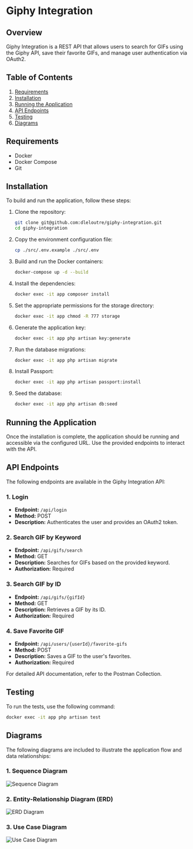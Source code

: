 # Giphy Integration

## Overview
Giphy Integration is a REST API that allows users to search for GIFs using the Giphy API, save their favorite GIFs, and manage user authentication via OAuth2.

## Table of Contents
1. [Requirements](#requirements)
2. [Installation](#installation)
3. [Running the Application](#running-the-application)
4. [API Endpoints](#api-endpoints)
5. [Testing](#testing)
6. [Diagrams](#diagrams)

## Requirements
- Docker
- Docker Compose
- Git

## Installation
To build and run the application, follow these steps:

1. Clone the repository:
    ```sh
    git clone git@github.com:dleloutre/giphy-integration.git
    cd giphy-integration
    ```

2. Copy the environment configuration file:
    ```sh
    cp ./src/.env.example ./src/.env
    ```

3. Build and run the Docker containers:
    ```sh
    docker-compose up -d --build
    ```

4. Install the dependencies:
    ```sh
    docker exec -it app composer install
    ```

5. Set the appropriate permissions for the storage directory:
    ```sh
    docker exec -it app chmod -R 777 storage
    ```

6. Generate the application key:
    ```sh
    docker exec -it app php artisan key:generate
    ```

7. Run the database migrations:
    ```sh
    docker exec -it app php artisan migrate
    ```

8. Install Passport:
    ```sh
    docker exec -it app php artisan passport:install
    ```

9. Seed the database:
    ```sh
    docker exec -it app php artisan db:seed
    ```

## Running the Application
Once the installation is complete, the application should be running and accessible via the configured URL. Use the provided endpoints to interact with the API.

## API Endpoints
The following endpoints are available in the Giphy Integration API:

### 1. Login
- **Endpoint:** `/api/login`
- **Method:** POST
- **Description:** Authenticates the user and provides an OAuth2 token.

### 2. Search GIF by Keyword
- **Endpoint:** `/api/gifs/search`
- **Method:** GET
- **Description:** Searches for GIFs based on the provided keyword.
- **Authorization:** Required

### 3. Search GIF by ID
- **Endpoint:** `/api/gifs/{gifId}`
- **Method:** GET
- **Description:** Retrieves a GIF by its ID.
- **Authorization:** Required

### 4. Save Favorite GIF
- **Endpoint:** `/api/users/{userId}/favorite-gifs`
- **Method:** POST
- **Description:** Saves a GIF to the user's favorites.
- **Authorization:** Required

For detailed API documentation, refer to the Postman Collection.

## Testing
To run the tests, use the following command:
```sh
docker exec -it app php artisan test
```

## Diagrams
The following diagrams are included to illustrate the application flow and data relationships:

### 1. Sequence Diagram
![Sequence Diagram](path/to/sequence-diagram.png)

### 2. Entity-Relationship Diagram (ERD)
![ERD Diagram](path/to/erd-diagram.png)

### 3. Use Case Diagram
![Use Case Diagram](path/to/use-case-diagram.png)

